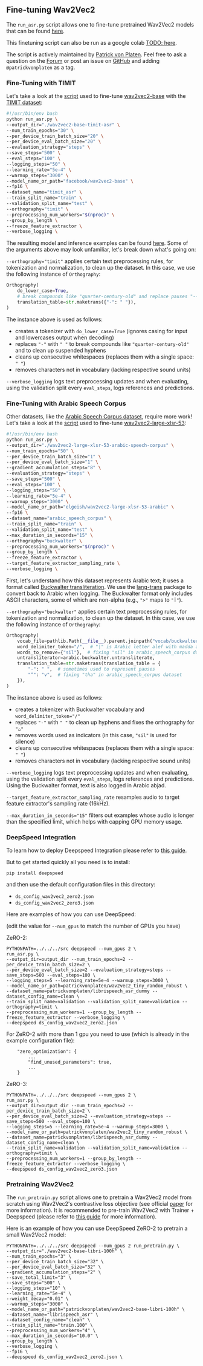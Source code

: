 ## Fine-tuning Wav2Vec2

The `run_asr.py` script allows one to fine-tune pretrained Wav2Vec2 models that can be found [here](https://huggingface.co/models?search=facebook/wav2vec2).

This finetuning script can also be run as a google colab [TODO: here]( ).

The script is actively maintained by [Patrick von Platen](https://github.com/patrickvonplaten).
Feel free to ask a question on the [Forum](https://discuss.huggingface.co/) or post an issue on [GitHub](https://github.com/huggingface/transformers/issues/new/choose) and adding `@patrickvonplaten` as a tag.

### Fine-Tuning with TIMIT
Let's take a look at the [script](./finetune_base_timit_asr.sh) used to fine-tune [wav2vec2-base](https://huggingface.co/facebook/wav2vec2-base)
with the [TIMIT dataset](https://huggingface.co/datasets/timit_asr):

```bash
#!/usr/bin/env bash
python run_asr.py \
--output_dir="./wav2vec2-base-timit-asr" \
--num_train_epochs="30" \
--per_device_train_batch_size="20" \
--per_device_eval_batch_size="20" \
--evaluation_strategy="steps" \
--save_steps="500" \
--eval_steps="100" \
--logging_steps="50" \
--learning_rate="5e-4" \
--warmup_steps="3000" \
--model_name_or_path="facebook/wav2vec2-base" \
--fp16 \
--dataset_name="timit_asr" \
--train_split_name="train" \
--validation_split_name="test" \
--orthography="timit" \
--preprocessing_num_workers="$(nproc)" \
--group_by_length \
--freeze_feature_extractor \
--verbose_logging \
```

The resulting model and inference examples can be found [here](https://huggingface.co/elgeish/wav2vec2-base-timit-asr).
Some of the arguments above may look unfamiliar, let's break down what's going on:

`--orthography="timit"` applies certain text preprocessing rules, for tokenization and normalization, to clean up the dataset.
In this case, we use the following instance of `Orthography`:

```python
Orthography(
    do_lower_case=True,
    # break compounds like "quarter-century-old" and replace pauses "--"
    translation_table=str.maketrans({"-": " "}),
)
```

The instance above is used as follows:
* creates a tokenizer with `do_lower_case=True` (ignores casing for input and lowercases output when decoding)
* replaces `"-"` with `" "` to break compounds like `"quarter-century-old"` and to clean up suspended hyphens
* cleans up consecutive whitespaces (replaces them with a single space: `" "`)
* removes characters not in vocabulary (lacking respective sound units)

`--verbose_logging` logs text preprocessing updates and when evaluating, using the validation split every `eval_steps`,
logs references and predictions.

### Fine-Tuning with Arabic Speech Corpus

Other datasets, like the [Arabic Speech Corpus dataset](https://huggingface.co/datasets/arabic_speech_corpus),
require more work! Let's take a look at the [script](./finetune_large_xlsr_53_arabic_speech_corpus.sh)
used to fine-tune [wav2vec2-large-xlsr-53](https://huggingface.co/elgeish/wav2vec2-large-xlsr-53-arabic):

```bash
#!/usr/bin/env bash
python run_asr.py \
--output_dir="./wav2vec2-large-xlsr-53-arabic-speech-corpus" \
--num_train_epochs="50" \
--per_device_train_batch_size="1" \
--per_device_eval_batch_size="1" \
--gradient_accumulation_steps="8" \
--evaluation_strategy="steps" \
--save_steps="500" \
--eval_steps="100" \
--logging_steps="50" \
--learning_rate="5e-4" \
--warmup_steps="3000" \
--model_name_or_path="elgeish/wav2vec2-large-xlsr-53-arabic" \
--fp16 \
--dataset_name="arabic_speech_corpus" \
--train_split_name="train" \
--validation_split_name="test" \
--max_duration_in_seconds="15" \
--orthography="buckwalter" \
--preprocessing_num_workers="$(nproc)" \
--group_by_length \
--freeze_feature_extractor \
--target_feature_extractor_sampling_rate \
--verbose_logging \
```

First, let's understand how this dataset represents Arabic text; it uses a format called
[Buckwalter transliteration](https://en.wikipedia.org/wiki/Buckwalter_transliteration).
We use the [lang-trans](https://github.com/kariminf/lang-trans) package to convert back to Arabic when logging.
The Buckwalter format only includes ASCII characters, some of which are non-alpha (e.g., `">"` maps to `"أ"`).

`--orthography="buckwalter"` applies certain text preprocessing rules, for tokenization and normalization, to clean up the dataset. In this case, we use the following instance of `Orthography`:

```python
Orthography(
    vocab_file=pathlib.Path(__file__).parent.joinpath("vocab/buckwalter.json"),
    word_delimiter_token="/",  # "|" is Arabic letter alef with madda above
    words_to_remove={"sil"},  # fixing "sil" in arabic_speech_corpus dataset
    untransliterator=arabic.buckwalter.untransliterate,
    translation_table=str.maketrans(translation_table = {
        "-": " ",  # sometimes used to represent pauses
        "^": "v",  # fixing "tha" in arabic_speech_corpus dataset
    }),
)
```

The instance above is used as follows:
* creates a tokenizer with Buckwalter vocabulary and `word_delimiter_token="/"`
* replaces `"-"` with `" "` to clean up hyphens and fixes the orthography for `"ث"`
* removes words used as indicators (in this case, `"sil"` is used for silence)
* cleans up consecutive whitespaces (replaces them with a single space: `" "`)
* removes characters not in vocabulary (lacking respective sound units)

`--verbose_logging` logs text preprocessing updates and when evaluating, using the validation split every `eval_steps`,
logs references and predictions. Using the Buckwalter format, text is also logged in Arabic abjad.

`--target_feature_extractor_sampling_rate` resamples audio to target feature extractor's sampling rate (16kHz).

`--max_duration_in_seconds="15"` filters out examples whose audio is longer than the specified limit,
which helps with capping GPU memory usage.


### DeepSpeed Integration

To learn how to deploy Deepspeed Integration please refer to [this guide](https://huggingface.co/transformers/master/main_classes/deepspeed.html#deepspeed-trainer-integration).

But to get started quickly all you need is to install:
```
pip install deepspeed
```
and then use the default configuration files in this directory:

* `ds_config_wav2vec2_zero2.json`
* `ds_config_wav2vec2_zero3.json`

Here are examples of how you can use DeepSpeed:

(edit the value for `--num_gpus` to match the number of GPUs you have)

ZeRO-2:

```
PYTHONPATH=../../../src deepspeed --num_gpus 2 \
run_asr.py \
--output_dir=output_dir --num_train_epochs=2 --per_device_train_batch_size=2 \
--per_device_eval_batch_size=2 --evaluation_strategy=steps --save_steps=500 --eval_steps=100 \
--logging_steps=5 --learning_rate=5e-4 --warmup_steps=3000 \
--model_name_or_path=patrickvonplaten/wav2vec2_tiny_random_robust \
--dataset_name=patrickvonplaten/librispeech_asr_dummy --dataset_config_name=clean \
--train_split_name=validation --validation_split_name=validation --orthography=timit \
--preprocessing_num_workers=1 --group_by_length --freeze_feature_extractor --verbose_logging \
--deepspeed ds_config_wav2vec2_zero2.json
```

For ZeRO-2 with more than 1 gpu you need to use (which is already in the example configuration file):
```
    "zero_optimization": {
        ...
        "find_unused_parameters": true,
        ...
    }
```

ZeRO-3:

```
PYTHONPATH=../../../src deepspeed --num_gpus 2 \
run_asr.py \
--output_dir=output_dir --num_train_epochs=2 --per_device_train_batch_size=2 \
--per_device_eval_batch_size=2 --evaluation_strategy=steps --save_steps=500 --eval_steps=100 \
--logging_steps=5 --learning_rate=5e-4 --warmup_steps=3000 \
--model_name_or_path=patrickvonplaten/wav2vec2_tiny_random_robust \
--dataset_name=patrickvonplaten/librispeech_asr_dummy --dataset_config_name=clean \
--train_split_name=validation --validation_split_name=validation --orthography=timit \
--preprocessing_num_workers=1 --group_by_length --freeze_feature_extractor --verbose_logging \
--deepspeed ds_config_wav2vec2_zero3.json
```

### Pretraining Wav2Vec2

The `run_pretrain.py` script allows one to pretrain a Wav2Vec2 model from scratch using Wav2Vec2's contrastive loss objective (see official [paper](https://arxiv.org/abs/2006.11477) for more information). 
It is recommended to pre-train Wav2Vec2 with Trainer + Deepspeed (please refer to [this guide](https://huggingface.co/transformers/master/main_classes/deepspeed.html#deepspeed-trainer-integration) for more information).

Here is an example of how you can use DeepSpeed ZeRO-2 to pretrain a small Wav2Vec2 model:

```
PYTHONPATH=../../../src deepspeed --num_gpus 2 run_pretrain.py \
--output_dir="./wav2vec2-base-libri-100h" \
--num_train_epochs="3" \
--per_device_train_batch_size="32" \
--per_device_eval_batch_size="32" \
--gradient_accumulation_steps="2" \
--save_total_limit="3" \
--save_steps="500" \
--logging_steps="10" \
--learning_rate="5e-4" \
--weight_decay="0.01" \
--warmup_steps="3000" \
--model_name_or_path="patrickvonplaten/wav2vec2-base-libri-100h" \
--dataset_name="librispeech_asr" \
--dataset_config_name="clean" \
--train_split_name="train.100" \
--preprocessing_num_workers="4" \
--max_duration_in_seconds="10.0" \
--group_by_length \
--verbose_logging \
--fp16 \
--deepspeed ds_config_wav2vec2_zero2.json \
```
